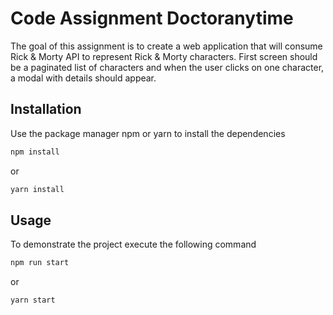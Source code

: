 # Code Assignment Doctoranytime
The goal of this assignment is to create a web application that will consume Rick &
Morty API to represent Rick & Morty characters.
First screen should be a paginated list of characters and when the user clicks on one
character, a modal with details should appear.

## Installation
Use the package manager npm or yarn to install the dependencies
```bash
npm install
```
 or
```bash
yarn install
```
## Usage
To demonstrate the project execute the following command
```bash
npm run start
```
 or
```bash
yarn start
```